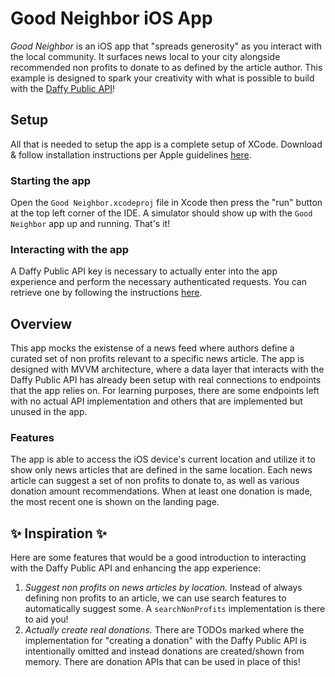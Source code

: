 # Good Neighbor iOS App

*Good Neighbor* is an iOS app that "spreads generosity" as you interact with the local community. It surfaces news local to your city alongside recommended non profits
to donate to as defined by the article author. This example is designed to spark your creativity with what is possible to build with the [Daffy Public API](https://docs.daffy.org/)!

## Setup
All that is needed to setup the app is a complete setup of XCode. Download & follow installation instructions per Apple guidelines [here](https://developer.apple.com/xcode/).

### Starting the app
Open the `Good Neighbor.xcodeproj` file in Xcode then press the "run" button at the top left corner of the IDE. 
A simulator should show up with the `Good Neighbor` app up and running. That's it!

### Interacting with the app
A Daffy Public API key is necessary to actually enter into the app experience and perform the necessary authenticated requests. 
You can retrieve one by following the instructions [here](https://docs.daffy.org/auth).

## Overview
This app mocks the existense of a news feed where authors define a curated set of non profits relevant to a specific news article. 
The app is designed with MVVM architecture, where a data layer that interacts with the Daffy Public API has already been setup with real connections to endpoints that the app relies on.
For learning purposes, there are some endpoints left with no actual API implementation and others that are implemented but unused in the app.

### Features
The app is able to access the iOS device's current location and utilize it to show only news articles that are defined in the same location. Each news article can suggest a set of non profits to donate to, as well as various donation amount recommendations. When at least one donation is made, the most recent one is shown on the landing page.

## ✨ Inspiration ✨
Here are some features that would be a good introduction to interacting with the Daffy Public API and enhancing the app experience:
1. *Suggest non profits on news articles by location.* Instead of always defining non profits to an article, we can use search features to automatically suggest some. A `searchNonProfits` implementation is there to aid you!
2. *Actually create real donations.* There are TODOs marked where the implementation for "creating a donation" with the Daffy Public API is intentionally omitted and instead donations
are created/shown from memory. There are donation APIs that can be used in place of this!

